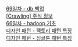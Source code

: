 <a href="https://hyul-code.tistory.com/74">69일차 - db 백업</a></br><a href="https://hyul-code.tistory.com/73">[Crawling] 주식 정보</a></br><a href="https://hyul-code.tistory.com/71">66일차 - hadoop 기초</a></br><a href="https://hyul-code.tistory.com/76">디자인 패턴 - 팩토리 패턴 특징</a></br><a href="https://hyul-code.tistory.com/75">디자인 패턴 - 싱글톤 패턴 특징</a></br>